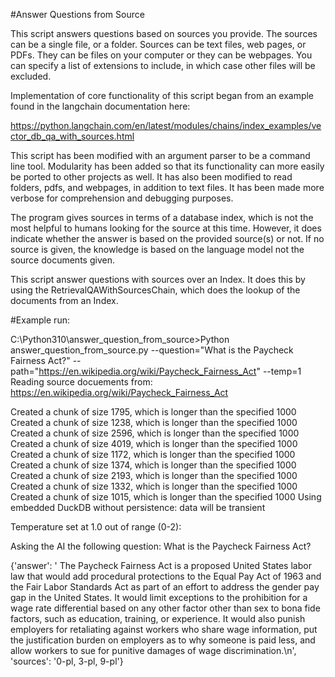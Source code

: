 #Answer Questions from Source

This script answers questions based on sources you provide. The sources can be a single file, or a folder. Sources can be text files, web pages, or PDFs. They can be files on your computer or they can be webpages. You can specify a list of extensions to include, in which case other files will be excluded.

Implementation of core functionality of this script began from an example found in the langchain documentation here:

https://python.langchain.com/en/latest/modules/chains/index_examples/vector_db_qa_with_sources.html

This script has been modified with an argument parser to be a command line tool. Modularity has been added so that its functionality can more easily be ported to other projects as well. It has also been modified to read folders, pdfs, and webpages, in addition to text files. 
It has been made more verbose for comprehension and debugging purposes.

The program gives sources in terms of a database index, which is not the most helpful to humans looking for the source at this time.
However, it does indicate whether the answer is based on the provided source(s) or not.
If no source is given, the knowledge is based on the language model not the source documents given.

This script answer questions with sources over an Index. It does this by using the RetrievalQAWithSourcesChain, which does the lookup of the documents from an Index.

#Example run:

C:\Python310\answer_question_from_source>Python answer_question_from_source.py --question="What is the Paycheck Fairness Act?" --path="https://en.wikipedia.org/wiki/Paycheck_Fairness_Act" --temp=1
Reading source docuements from:
https://en.wikipedia.org/wiki/Paycheck_Fairness_Act

Created a chunk of size 1795, which is longer than the specified 1000
Created a chunk of size 1238, which is longer than the specified 1000
Created a chunk of size 2596, which is longer than the specified 1000
Created a chunk of size 4019, which is longer than the specified 1000
Created a chunk of size 1172, which is longer than the specified 1000
Created a chunk of size 1374, which is longer than the specified 1000
Created a chunk of size 2193, which is longer than the specified 1000
Created a chunk of size 1332, which is longer than the specified 1000
Created a chunk of size 1015, which is longer than the specified 1000
Using embedded DuckDB without persistence: data will be transient

Temperature set at 1.0 out of range (0-2):

Asking the AI the following question:
What is the Paycheck Fairness Act?

{'answer': ' The Paycheck Fairness Act is a proposed United States labor law that would add procedural protections to the Equal Pay Act of 1963 and the Fair Labor Standards Act as part of an effort to address the gender pay gap in the United States. It would limit exceptions to the prohibition for a wage rate differential based on any other factor other than sex to bona fide factors, such as education, training, or experience. It would also punish employers for retaliating against workers who share wage information, put the justification burden on employers as to why someone is paid less, and allow workers to sue for punitive damages of wage discrimination.\n', 'sources': '0-pl, 3-pl, 9-pl'}
